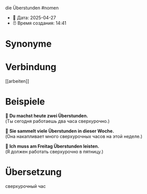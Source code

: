 die Überstunden
#nomen
- 📍 Дата: 2025-04-27
- ⏰ Время создания: 14:41
# Synonyme

# Verbindung 
[[arbeiten]]
# Beispiele
🔹 **Du machst heute zwei Überstunden.**  
(Ты сегодня работаешь два часа сверхурочно.)

🔹 **Sie sammelt viele Überstunden in dieser Woche.**  
(Она накапливает много сверхурочных часов на этой неделе.)

🔹 **Ich muss am Freitag Überstunden leisten.**  
(Я должен работать сверхурочно в пятницу.)
# Übersetzung
сверхурочный час